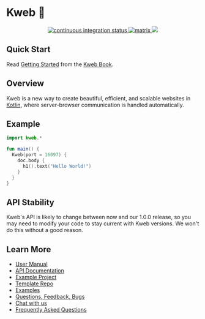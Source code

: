 # Kweb 🦆

<div align="center">
  <!-- Github Actions -->
  <a href="https://github.com/kwebio/kweb-core/actions/workflows/build.yml">
    <img src="https://img.shields.io/github/workflow/status/kwebio/kweb-core/build?label=CI&style=flat-square" alt="continuous integration status" />
  </a>
  <a href="https://matrix.to/#/#kweb:matrix.org">
    <img src="https://img.shields.io/matrix/kweb:matrix.org?label=matrix&logo=matrix&style=flat-square&color=blue" alt="matrix" />
  </a>
  <a href="https://jitpack.io/#kwebio/kweb-core">
    <img src="https://img.shields.io/github/v/release/kwebio/kweb-core?label=latest&sort=semver&flat-square&color=bluevilot" />
  </a>
</div>

## Quick Start

Read [Getting Started](https://docs.kweb.io/book/gettingstarted.html) from the [Kweb Book](https://docs.kweb.io/book/).

## Overview

Kweb is a new way to create beautiful, efficient, and scalable websites in [Kotlin](https://kotlinlang.org/), where server-browser communication is handled automatically.

## Example

```kotlin
import kweb.*

fun main() {
  Kweb(port = 16097) {
    doc.body {
      h1().text("Hello World!")
    }
  }
}
```

## API Stability

Kweb's API is likely to change between now and our 1.0.0 release, so you may need to modify your code to stay current 
with Kweb versions. We won't do this without a good reason.

## Learn More

* [User Manual](http://docs.kweb.io/book)
* [API Documentation](https://docs.kweb/io/api)
* [Example Project](https://github.com/freenet/freenetorg-website/tree/staging/src/main/kotlin/org/freenet/website)
* [Template Repo](https://github.com/kwebio/kweb-template)
* [Examples](https://github.com/kwebio/kweb-demos)
* [Questions, Feedback, Bugs](https://github.com/kwebio/kweb-core/issues)
* [Chat with us](https://matrix.to/#/#kweb:matrix.org)
* [Frequently Asked Questions](https://docs.kweb.io/book/faq.html)
